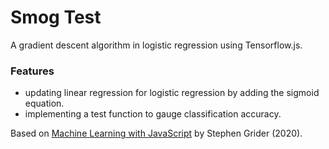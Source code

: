 # Smog Test

A gradient descent algorithm in logistic regression using Tensorflow.js.

<!-- <p align="center">
        <img src="screenshot.png">
</p> -->

### Features

- updating linear regression for logistic regression by adding the sigmoid equation.
- implementing a test function to gauge classification accuracy.

Based on [Machine Learning with JavaScript](https://www.udemy.com/course/machine-learning-with-javascript/) by Stephen Grider (2020).
